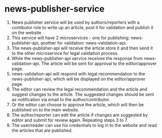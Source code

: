 # news-publisher-service
1. News publisher service will be used by authors/reporters with a contibutor role to write up an article, 
post it for validation and publish it on the website.
2. This service will have 2 microservices - one for publishing: news-publisher-api, another for validation:
news-validation-api. 
3. The news-publisher-api will receive the article store it and then send it to the other microservice for 
legal validation process.
4. While the news-publisher-api service receives the response from news-validation-api. The article will be 
sent for approval to the editor/approver page.
5. news-validation-api will respond with legal recommendation to the news-publisher-api, which will be displayed 
on the editor/approver page.
6. The editor can review the legal recommendation and the article and suggest changes to the article. The 
suggested changes should be sent as notification via email to the author/contributor.
7. Or the editor can choose to approve the article, which will then be published on to the main website.
8. The author/reporter can edit the article if changes are suggested by editor and submit for review again.
Repeating steps 3 to 7.
9. The user/reader can use his credentials to log in to the website and read the articles that are published.
